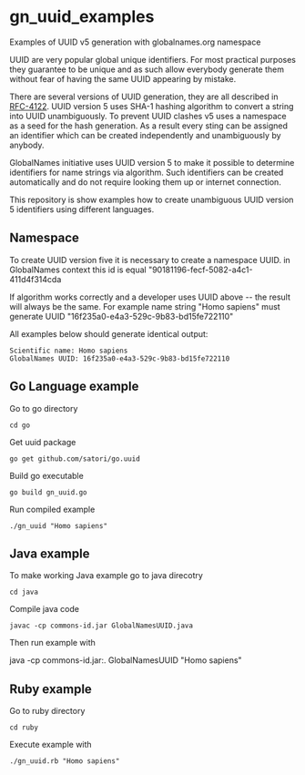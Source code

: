 # gn_uuid_examples
Examples of UUID v5 generation with globalnames.org namespace

UUID are very popular global unique identifiers. For most practical purposes
they guarantee to be unique and as such allow everybody generate them without
fear of having the same UUID appearing by mistake.

There are several versions of UUID generation, they are all described in
[RFC-4122][1]. UUID version 5 uses SHA-1 hashing algorithm to convert a string
into UUID unambiguously. To prevent UUID clashes v5 uses a namespace as a seed
for the hash generation. As a result every sting can be assigned an identifier
which can be created independently and unambiguously by anybody.

GlobalNames initiative uses UUID version 5 to make it possible to determine
identifiers for name strings via algorithm. Such identifiers can be created
automatically and do not require looking them up or internet connection.

This repository is show examples how to create unambiguous UUID version 5
identifiers using different languages.

Namespace
---------------

To create UUID version five it is necessary to create a namespace UUID. 
in GlobalNames context this id is equal "90181196-fecf-5082-a4c1-411d4f314cda

If algorithm works correctly and a developer uses UUID above -- the
result will always be the same. For example name string "Homo sapiens"
must generate UUID "16f235a0-e4a3-529c-9b83-bd15fe722110"

All examples below should generate identical output:

    Scientific name: Homo sapiens
    GlobalNames UUID: 16f235a0-e4a3-529c-9b83-bd15fe722110

Go Language example
-------------------

Go to go directory

    cd go

Get uuid package

    go get github.com/satori/go.uuid

Build go executable

    go build gn_uuid.go

Run compiled example

    ./gn_uuid "Homo sapiens"

Java example
------------

To make working Java example go to java direcotry

    cd java

Compile java code

    javac -cp commons-id.jar GlobalNamesUUID.java

Then run example with

   java -cp commons-id.jar:. GlobalNamesUUID "Homo sapiens"


Ruby example
------------

Go to ruby directory

    cd ruby

Execute example with

    ./gn_uuid.rb "Homo sapiens"

[1]: http://www.ietf.org/rfc/rfc4122.txt

